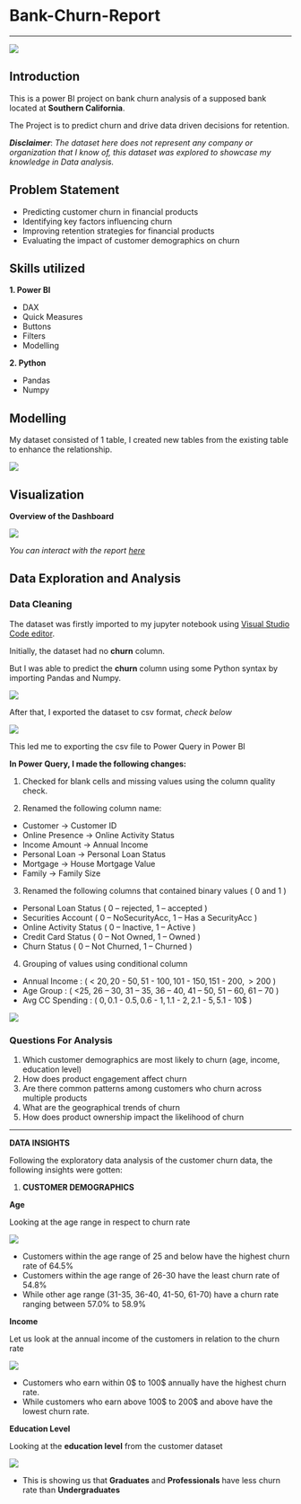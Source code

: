 # Bank-Churn-Report
***
![](https://media.licdn.com/dms/image/D4D12AQFwIuqMsdB1JQ/article-cover_image-shrink_600_2000/0/1698802120424?e=2147483647&v=beta&t=fSS462PL0QMBLmY4YJONip6brMx9sf4a-Q1fv7Y8tBo)

## Introduction

This is a power BI project on bank churn analysis of a supposed bank located at **Southern California**.

The Project is to predict churn and drive data driven decisions for retention.

_**Disclaimer**_: _The dataset here does not represent any company or organization that I know of, this dataset was explored to showcase my knowledge in Data 
analysis._


## Problem Statement
- Predicting customer churn in financial products
- Identifying key factors influencing churn
- Improving retention strategies for financial products
- Evaluating the impact of customer demographics on churn

## Skills utilized

**1. Power BI**
- DAX
- Quick Measures
- Buttons
- Filters
- Modelling

**2. Python**
- Pandas
- Numpy


## Modelling

My dataset consisted of 1 table, I created new tables from the existing table to enhance the relationship.

![](https://github.com/oluwagbemiga01/Bank-Churn-Report/blob/main/model%20view.jpg)


## Visualization

**Overview of the Dashboard**

![](https://github.com/oluwagbemiga01/Bank-Churn-Report/blob/main/Bank%20churn%20snip.jpg)

_You can interact with the report [here](https://app.powerbi.com/links/JWdQwjmpO9?ctid=1bc1741c-5767-404b-b0f7-2402c36c6b5a&pbi_source=linkShare)_ 


## Data Exploration and Analysis


### Data Cleaning

The dataset was firstly imported to my jupyter notebook using [Visual Studio Code editor](https://code.visualstudio.com/Download).

Initially, the dataset had no **churn** column. 

But I was able to predict the **churn** column using some Python syntax by importing Pandas and Numpy.

![](https://github.com/oluwagbemiga01/Bank-Churn-Report/blob/main/churn%20prediction.jpg)


After that, I exported the dataset to csv format, _check below_

![](https://github.com/oluwagbemiga01/Bank-Churn-Report/blob/main/exported%20csv%20file.jpg)


This led me to exporting the csv file to Power Query in Power BI

**In Power Query, I made the following changes:**

1.  Checked for blank cells and missing values using the column quality check.
   
2.  Renamed the following column name:
   - Customer -> Customer ID
   - Online Presence -> Online Activity Status
   - Income Amount -> Annual Income
   - Personal Loan -> Personal Loan Status
   - Mortgage -> House Mortgage Value
   - Family -> Family Size

3. 	Renamed the following columns that contained binary values ( 0 and 1 )
   - Personal Loan Status ( 0 – rejected, 1 – accepted )
   - Securities Account ( 0 – NoSecurityAcc, 1 – Has a SecurityAcc )
   - Online Activity Status ( 0 – Inactive, 1 – Active )
   - Credit Card Status ( 0 – Not Owned, 1 – Owned )
   - Churn Status ( 0 – Not Churned, 1 – Churned )

4. 	Grouping of values using conditional column
   - Annual Income : ( < 20$, 20$ - 50$, 51$ - 100$, 101$ - 150$, 151$ - 200$, > 200$ )
   - Age Group : ( <25, 26 – 30, 31 – 35, 36 – 40, 41 – 50, 51 – 60, 61 – 70 )
   - Avg CC Spending : ( 0$, 0.1$ - 0.5$, 0.6$ - 1$, 1.1$ - 2$, 2.1$ - 5$, 5.1$ - 10$ )

![](https://github.com/oluwagbemiga01/Bank-Churn-Report/blob/main/renamed%20columns%20%26%20values.jpg)



### Questions For Analysis

1. Which customer demographics are most likely to churn (age, income, education level)
2. How does product engagement affect churn
3. Are there common patterns among customers who churn across multiple products
4. What are the geographical trends of churn
5. How does product ownership impact the likelihood of churn


---


**DATA INSIGHTS**


Following the exploratory data analysis of the customer churn data, the following insights were gotten:

1. **CUSTOMER DEMOGRAPHICS**


**Age**

Looking at the age range in respect to churn rate


![](https://github.com/oluwagbemiga01/Bank-Churn-Report/blob/main/churn%20rate%20by%20age%20groups.jpg) 


- Customers within the age range of 25 and below have the highest churn rate of 64.5%
- Customers within the age range of 26-30 have the least churn rate of 54.8%
- While other age range (31-35, 36-40, 41-50, 61-70) have a churn rate ranging between 57.0% to 58.9%


**Income**

Let us look at the annual income of the customers in relation to the churn rate


![](https://github.com/oluwagbemiga01/Bank-Churn-Report/blob/main/Churn%20rate%20to%20annual%20income.jpg)


- Customers who earn within 0$ to 100$ annually have the highest churn rate.
- While customers who earn above 100$ to 200$ and above have the lowest churn rate.


**Education Level**


Looking at the **education level** from the customer dataset


![](https://github.com/oluwagbemiga01/Bank-Churn-Report/blob/main/churn%20rate%20by%20education.jpg)


- This is showing us that **Graduates** and **Professionals** have less churn rate than **Undergraduates**

